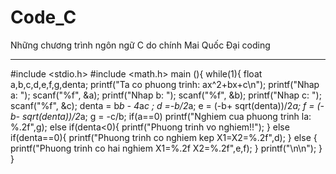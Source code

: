 # Code_C
Những chương trình ngôn ngữ C do chính Mai Quốc Đại coding
____________________________________________________________
#include <stdio.h>
#include <math.h>
main (){
	while(1){
	float a,b,c,d,e,f,g,denta;
	printf("Ta co phuong trinh: ax^2+bx+c\n");
	printf("Nhap a: ");
	scanf("%f", &a);
	printf("Nhap b: ");
	scanf("%f", &b);
	printf("Nhap c: ");
	scanf("%f", &c);
	denta = b*b - 4*a*c ;
	d =-b/2*a;
	e = (-b+ sqrt(denta))/2*a;
	f = (-b- sqrt(denta))/2*a;
	g = -c/b;
	if(a==0)
		printf("Nghiem cua phuong trinh la: %.2f",g);
	else if(denta<0){
		printf("Phuong trinh vo nghiem!!");
	}
	else if(denta==0){
		printf("Phuong trinh co nghiem kep X1=X2=%.2f",d);
	}
	else {
		printf("Phuong trinh co hai nghiem X1=%.2f X2=%.2f",e,f);
	}
	printf("\n\n");
}
}
